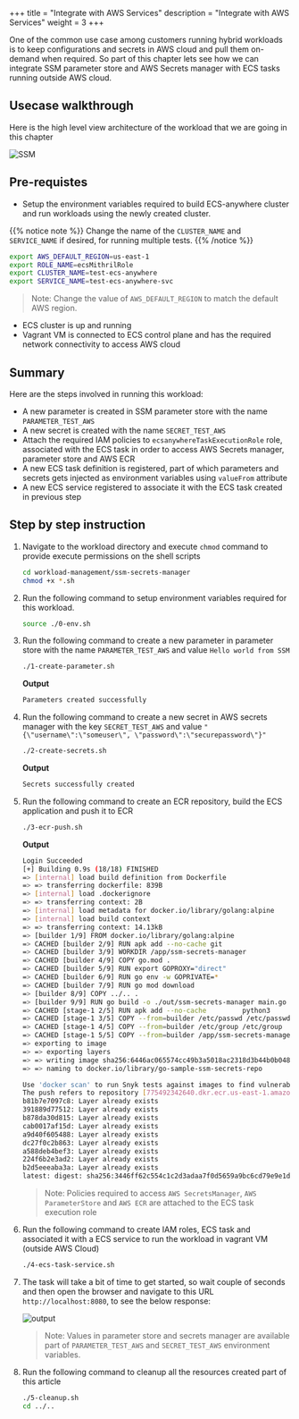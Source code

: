 +++
title = "Integrate with AWS Services"
description = "Integrate with AWS Services"
weight = 3
+++

One of the common use case among customers running hybrid workloads is to keep configurations and secrets in AWS cloud and pull them on-demand when required. So part of this chapter lets see how we can integrate SSM parameter store and AWS Secrets manager with ECS tasks running outside AWS cloud.

## Usecase walkthrough

Here is the high level view architecture of the workload that we are going in this chapter

![SSM](../images/SSMSecrets.svg)

## Pre-requistes

* Setup the environment variables required to build ECS-anywhere cluster and run workloads using the newly created cluster.

{{% notice note %}}
Change the name of the `CLUSTER_NAME` and `SERVICE_NAME` if desired, for running multiple tests.
{{% /notice %}}

```bash
export AWS_DEFAULT_REGION=us-east-1
export ROLE_NAME=ecsMithrilRole
export CLUSTER_NAME=test-ecs-anywhere
export SERVICE_NAME=test-ecs-anywhere-svc
```

> Note: Change the value of `AWS_DEFAULT_REGION` to match the default AWS region.

* ECS cluster is up and running
* Vagrant VM is connected to ECS control plane and has the required network connectivity to access AWS cloud

## Summary

Here are the steps involved in running this workload:

* A new parameter is created in SSM parameter store with the name `PARAMETER_TEST_AWS`
* A new secret is created with the name `SECRET_TEST_AWS`
* Attach the required IAM policies to `ecsanywhereTaskExecutionRole` role, associated with the ECS task in order to access AWS Secrets manager, parameter store and AWS ECR
* A new ECS task definition is registered, part of which parameters and secrets gets injected as environment variables using `valueFrom` attribute
* A new ECS service registered to associate it with the ECS task created in previous step

## Step by step instruction

1. Navigate to the workload directory and execute `chmod` command to provide execute permissions on the shell scripts

    ```bash
    cd workload-management/ssm-secrets-manager
    chmod +x *.sh
    ```

2. Run the following command to setup environment variables required for this workload.

    ```bash
    source ./0-env.sh
    ```

3. Run the following command to create a new parameter in parameter store with the name `PARAMETER_TEST_AWS` and value `Hello world from SSM`

    ```bash
    ./1-create-parameter.sh
    ```

    **Output**

    ```bash
    Parameters created successfully
    ```

4. Run the following command to create a new secret in AWS secrets manager with the key `SECRET_TEST_AWS` and value `"{\"username\":\"someuser\", \"password\":\"securepassword\"}"`

    ```bash
    ./2-create-secrets.sh
    ```

    **Output**

    ```bash
    Secrets successfully created
    ```

5. Run the following command to create an ECR repository, build the ECS application and push it to ECR

    ```bash
    ./3-ecr-push.sh
    ```

    **Output**

    ```bash
    Login Succeeded
    [+] Building 0.9s (18/18) FINISHED
    => [internal] load build definition from Dockerfile                                                               0.0s
    => => transferring dockerfile: 839B                                                                               0.0s
    => [internal] load .dockerignore                                                                                  0.0s
    => => transferring context: 2B                                                                                    0.0s
    => [internal] load metadata for docker.io/library/golang:alpine                                                   0.0s
    => [internal] load build context                                                                                  0.0s
    => => transferring context: 14.13kB                                                                               0.0s
    => [builder 1/9] FROM docker.io/library/golang:alpine                                                             0.0s
    => CACHED [builder 2/9] RUN apk add --no-cache git                                                                0.0s
    => CACHED [builder 3/9] WORKDIR /app/ssm-secrets-manager                                                          0.0s
    => CACHED [builder 4/9] COPY go.mod .                                                                             0.0s
    => CACHED [builder 5/9] RUN export GOPROXY="direct"                                                               0.0s
    => CACHED [builder 6/9] RUN go env -w GOPRIVATE=*                                                                 0.0s
    => CACHED [builder 7/9] RUN go mod download                                                                       0.0s
    => [builder 8/9] COPY ../.. .                                                                                     0.0s
    => [builder 9/9] RUN go build -o ./out/ssm-secrets-manager main.go                                                0.7s
    => CACHED [stage-1 2/5] RUN apk add --no-cache         python3         py3-pip         ca-certificates     && pi  0.0s
    => CACHED [stage-1 3/5] COPY --from=builder /etc/passwd /etc/passwd                                               0.0s
    => CACHED [stage-1 4/5] COPY --from=builder /etc/group /etc/group                                                 0.0s
    => CACHED [stage-1 5/5] COPY --from=builder /app/ssm-secrets-manager/out/ssm-secrets-manager /main                0.0s
    => exporting to image                                                                                             0.0s
    => => exporting layers                                                                                            0.0s
    => => writing image sha256:6446ac065574cc49b3a5018ac2318d3b44b0b0486d4b4f52021df375941210c5                       0.0s
    => => naming to docker.io/library/go-sample-ssm-secrets-repo                                                      0.0s

    Use 'docker scan' to run Snyk tests against images to find vulnerabilities and learn how to fix them
    The push refers to repository [775492342640.dkr.ecr.us-east-1.amazonaws.com/go-sample-ssm-secrets-repo]
    b81b7e7097c8: Layer already exists
    391889d77512: Layer already exists
    b878da30d815: Layer already exists
    cab0017af15d: Layer already exists
    a9d40f605488: Layer already exists
    dc27f0c2b863: Layer already exists
    a588deb4bef3: Layer already exists
    224f6b2e3ad2: Layer already exists
    b2d5eeeaba3a: Layer already exists
    latest: digest: sha256:3446ff62c554c1c2d3adaa7f0d5659a9bc6cd79e9e1dd6f326d3769eb12c0e9d size: 2202
    ```

    > Note: Policies required to access `AWS SecretsManager`, `AWS ParameterStore` and `AWS ECR` are attached to the ECS task execution role

6. Run the following command to create IAM roles, ECS task and associated it with a ECS service to run the workload in vagrant VM (outside AWS Cloud)

    ```bash
    ./4-ecs-task-service.sh
    ```

7. The task will take a bit of time to get started, so wait couple of seconds and then open the browser and navigate to this URL `http://localhost:8080`, to see the below response:

    ![output](../images/output.png)

    > Note: Values in parameter store and secrets manager are available part of `PARAMETER_TEST_AWS` and `SECRET_TEST_AWS` environment variables.

8. Run the following command to cleanup all the resources created part of this article

    ```bash
    ./5-cleanup.sh
    cd ../..
    ```
